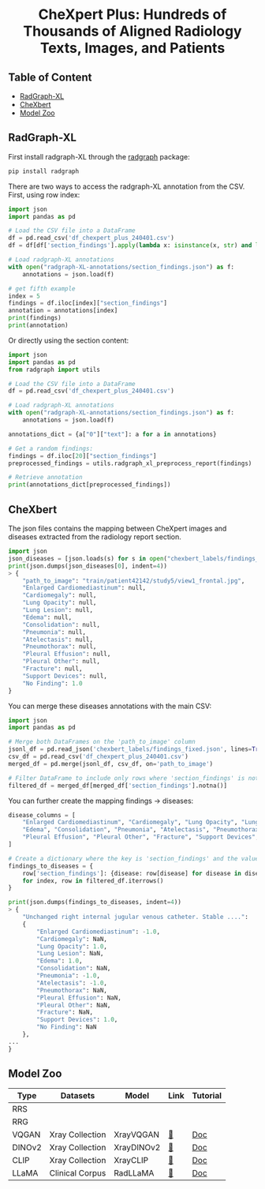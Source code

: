 <div align="center">
<h1>
CheXpert Plus: Hundreds of Thousands of Aligned Radiology Texts, Images, and Patients
</h1>
</div>

## Table of Content
- [RadGraph-XL](#RadGraph-XL)
- [CheXbert](#chexbert)
- [Model Zoo](#model_zoo)

## RadGraph-XL

First install radgraph-XL through the [radgraph](https://pypi.org/project/radgraph/) package:
```bash
pip install radgraph
```

There are two ways to access the radgraph-XL annotation from the CSV. First, using row index:
```python
import json
import pandas as pd

# Load the CSV file into a DataFrame
df = pd.read_csv('df_chexpert_plus_240401.csv')
df = df[df['section_findings'].apply(lambda x: isinstance(x, str) and len(x.split()) >= 2)]

# Load radgraph-XL annotations
with open("radgraph-XL-annotations/section_findings.json") as f:
    annotations = json.load(f)

# get fifth example
index = 5
findings = df.iloc[index]["section_findings"]
annotation = annotations[index]
print(findings)
print(annotation)
```
Or directly using the section content:
```python
import json
import pandas as pd
from radgraph import utils

# Load the CSV file into a DataFrame
df = pd.read_csv('df_chexpert_plus_240401.csv')

# Load radgraph-XL annotations
with open("radgraph-XL-annotations/section_findings.json") as f:
    annotations = json.load(f)

annotations_dict = {a["0"]["text"]: a for a in annotations}

# Get a random findings:
findings = df.iloc[20]["section_findings"]
preprocessed_findings = utils.radgraph_xl_preprocess_report(findings)

# Retrieve annotation
print(annotations_dict[preprocessed_findings])
```

## CheXbert
The json files contains the mapping between CheXpert images and diseases extracted from the radiology report section.

```python
import json
json_diseases = [json.loads(s) for s in open("chexbert_labels/findings_fixed.json").readlines()]
print(json.dumps(json_diseases[0], indent=4))
> {
    "path_to_image": "train/patient42142/study5/view1_frontal.jpg",
    "Enlarged Cardiomediastinum": null,
    "Cardiomegaly": null,
    "Lung Opacity": null,
    "Lung Lesion": null,
    "Edema": null,
    "Consolidation": null,
    "Pneumonia": null,
    "Atelectasis": null,
    "Pneumothorax": null,
    "Pleural Effusion": null,
    "Pleural Other": null,
    "Fracture": null,
    "Support Devices": null,
    "No Finding": 1.0
}
```

You can merge these diseases annotations with the main CSV:

```python
import json
import pandas as pd

# Merge both DataFrames on the 'path_to_image' column
jsonl_df = pd.read_json('chexbert_labels/findings_fixed.json', lines=True)
csv_df = pd.read_csv('df_chexpert_plus_240401.csv')
merged_df = pd.merge(jsonl_df, csv_df, on='path_to_image')

# Filter DataFrame to include only rows where 'section_findings' is not null
filtered_df = merged_df[merged_df['section_findings'].notna()]
```

You can further create the mapping findings -> diseases:

```python
disease_columns = [
    "Enlarged Cardiomediastinum", "Cardiomegaly", "Lung Opacity", "Lung Lesion",
    "Edema", "Consolidation", "Pneumonia", "Atelectasis", "Pneumothorax",
    "Pleural Effusion", "Pleural Other", "Fracture", "Support Devices", "No Finding"
]

# Create a dictionary where the key is 'section_findings' and the value is mapping diseases
findings_to_diseases = {
    row['section_findings']: {disease: row[disease] for disease in disease_columns}
    for index, row in filtered_df.iterrows()
}

print(json.dumps(findings_to_diseases, indent=4))
> {
    "Unchanged right internal jugular venous catheter. Stable ....":
    {
        "Enlarged Cardiomediastinum": -1.0,
        "Cardiomegaly": NaN,
        "Lung Opacity": 1.0,
        "Lung Lesion": NaN,
        "Edema": 1.0,
        "Consolidation": NaN,
        "Pneumonia": -1.0,
        "Atelectasis": -1.0,
        "Pneumothorax": NaN,
        "Pleural Effusion": NaN,
        "Pleural Other": NaN,
        "Fracture": NaN,
        "Support Devices": 1.0,
        "No Finding": NaN
    },
...
}
```


## Model Zoo

| Type   | Datasets        | Model      | Link                                                                            | Tutorial                                                                                             |
|--------|-----------------|------------|---------------------------------------------------------------------------------|------------------------------------------------------------------------------------------------------|
| RRS    |                 |            |                                                                                 |                                                                                                      |
| RRG    |                 |            |                                                                                 |                                                                                                      |
| VQGAN  | Xray Collection | XrayVQGAN  | [🤗](https://huggingface.co/StanfordAIMI/XrayVQGAN)                             | [Doc](https://github.com/CompVis/taming-transformers/blob/master/scripts/reconstruction_usage.ipynb) | 
| DINOv2 | Xray Collection | XrayDINOv2 | [🤗](https://huggingface.co/StanfordAIMI/dinov2-base-xray-518)                  | [Doc](https://huggingface.co/docs/transformers/model_doc/dinov2)                                     |
| CLIP   | Xray Collection | XrayCLIP   | [🤗](https://huggingface.co/StanfordAIMI/XrayCLIP__vit-b-16__laion2b-s34b-b88k) | [Doc](https://huggingface.co/docs/transformers/model_doc/clip)                                       |
| LLaMA  | Clinical Corpus | RadLLaMA   | [🤗](https://huggingface.co/StanfordAIMI/RadLLaMA-7b)                           | [Doc](tutorials/radllama/README.md)                                                                  | 

